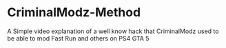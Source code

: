 # CriminalModz-Method
A Simple video explanation of a well know hack that CriminalModz used to be able to mod Fast Run and others on PS4 GTA 5
